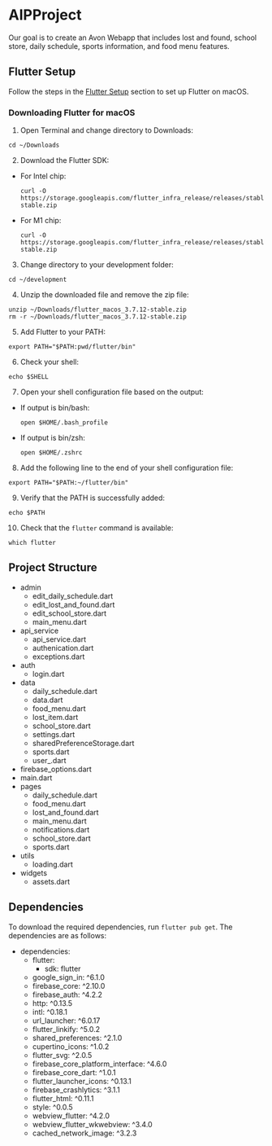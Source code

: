 # AIPProject

Our goal is to create an Avon Webapp that includes lost and found, school store, daily schedule, sports information, and food menu features.

## Flutter Setup

Follow the steps in the [Flutter Setup](#flutter-setup) section to set up Flutter on macOS.

### Downloading Flutter for macOS

1. Open Terminal and change directory to Downloads:
  ```
  cd ~/Downloads
  ```

2. Download the Flutter SDK:
- For Intel chip:
  ```
  curl -O https://storage.googleapis.com/flutter_infra_release/releases/stable/macos/flutter_macos_3.7.12-stable.zip
  ```

- For M1 chip:
  ```
  curl -O https://storage.googleapis.com/flutter_infra_release/releases/stable/macos/flutter_macos_arm64_3.7.12-stable.zip
  ```

3. Change directory to your development folder:
  ```
  cd ~/development
  ```
  
4. Unzip the downloaded file and remove the zip file:
  ```
  unzip ~/Downloads/flutter_macos_3.7.12-stable.zip
  rm -r ~/Downloads/flutter_macos_3.7.12-stable.zip
  ```
  
5. Add Flutter to your PATH:
  ```
  export PATH="$PATH:pwd/flutter/bin"
  ```

6. Check your shell:
  ```
  echo $SHELL
  ```

7. Open your shell configuration file based on the output:
- If output is bin/bash:

  ```
  open $HOME/.bash_profile
  ```

- If output is bin/zsh:

  ```
  open $HOME/.zshrc
  ```

8. Add the following line to the end of your shell configuration file:
  ```
  export PATH="$PATH:~/flutter/bin"
  ```
  
9. Verify that the PATH is successfully added:
  ```
  echo $PATH
  ```

10. Check that the `flutter` command is available:
 ```
 which flutter
 ```

## Project Structure
- admin
  - edit_daily_schedule.dart
  - edit_lost_and_found.dart
  - edit_school_store.dart
  - main_menu.dart
- api_service
  - api_service.dart
  - authenication.dart
  - exceptions.dart
- auth
  - login.dart
- data
  - daily_schedule.dart
  - data.dart
  - food_menu.dart
  - lost_item.dart
  - school_store.dart
  - settings.dart
  - sharedPreferenceStorage.dart
  - sports.dart
  - user_.dart
- firebase_options.dart
- main.dart
- pages
  - daily_schedule.dart
  - food_menu.dart
  - lost_and_found.dart
  - main_menu.dart
  - notifications.dart
  - school_store.dart
  - sports.dart
- utils
  - loading.dart
- widgets
  - assets.dart


## Dependencies

To download the required dependencies, run `flutter pub get`. The dependencies are as follows:

- dependencies:
  - flutter:
    - sdk: flutter
  - google_sign_in: ^6.1.0
  - firebase_core: ^2.10.0
  - firebase_auth: ^4.2.2
  - http: ^0.13.5
  - intl: ^0.18.1
  - url_launcher: ^6.0.17
  - flutter_linkify: ^5.0.2
  - shared_preferences: ^2.1.0
  - cupertino_icons: ^1.0.2
  - flutter_svg: ^2.0.5
  - firebase_core_platform_interface: ^4.6.0
  - firebase_core_dart: ^1.0.1
  - flutter_launcher_icons: ^0.13.1
  - firebase_crashlytics: ^3.1.1
  - flutter_html: ^0.11.1
  - style: ^0.0.5
  - webview_flutter: ^4.2.0
  - webview_flutter_wkwebview: ^3.4.0
  - cached_network_image: ^3.2.3
